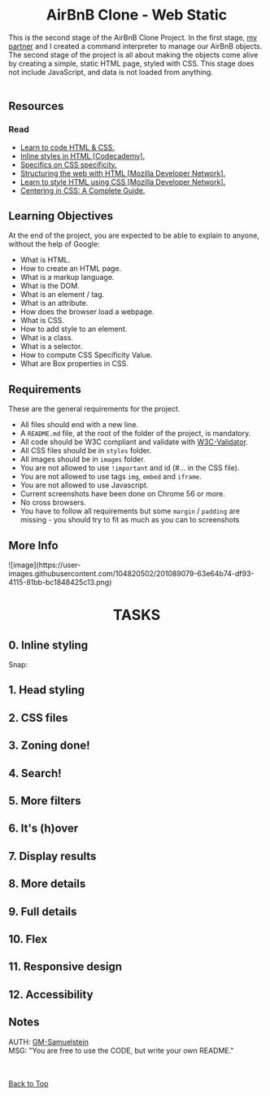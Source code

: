 <h1 align='center' id="top">AirBnB Clone - Web Static</h1>
This is the second stage of the AirBnB Clone Project. In the first stage, <a href="https://github.com/beryl452">my partner</a> and I created a command interpreter to manage our AirBnB objects. The second stage of the project is all about making the objects come alive by creating a simple, static HTML page, styled with CSS. This stage does not include JavaScript, and data is not loaded from anything. 
<br /><br />

<h2>Resources</h2>
  <h3>Read</h3>
    <ul>
      <li><a href="https://learn.shayhowe.com/html-css/">Learn to code HTML & CSS.</a></li>
      <li><a href="https://www.codecademy.com/article/html-inline-styles">Inline styles in HTML [Codecademy].</a></li>
      <li><a href="https://css-tricks.com/specifics-on-css-specificity/">Specifics on CSS specificity.</a></li>
      <li><a href="https://developer.mozilla.org/en-US/docs/Learn/HTML">Structuring the web with HTML [Mozilla Developer Network].</a></li>
      <li><a href="https://developer.mozilla.org/en-US/docs/Learn/CSS">Learn to style HTML using CSS [Mozilla Developer Network].</a></li>
      <li><a href="https://css-tricks.com/centering-css-complete-guide/">Centering in CSS: A Complete Guide.</a></li>
    </ul>

<h2>Learning Objectives</h2>
At the end of the project, you are expected to be able to explain to anyone, without the help of Google:
  <ul>
    <li>What is HTML.</li>
    <li>How to create an HTML page.</li>
    <li>What is a markup language.</li>
    <li>What is the DOM.</li>
    <li>What is an element / tag.</li>
    <li>What is an attribute.</li>
    <li>How does the browser load a webpage.</li>
    <li>What is CSS.</li>
    <li>How to add style to an element.</li>
    <li>What is a class.</li>
    <li>What is a selector.</li>
    <li>How to compute CSS Specificity Value.</li>
    <li>What are Box properties in CSS.</li>
  </ul>

<h2>Requirements</h2>
These are the general requirements for the project.
  <ul>
    <li>All files should end with a new line.</li>
    <li>A <code>README.md</code> file, at the root of the folder of the project, is mandatory.</li>
    <li>All code should be W3C compliant and validate with <a href="https://github.com/holbertonschool/W3C-Validator">W3C-Validator</a>.</li>
    <li>All  CSS files should be in <code>styles</code> folder.</li>
    <li>All images should be in <code>images</code> folder.</li>
    <li>You are not allowed to use <code>!important</code> and id (#... in the CSS file).</li>
    <li>You are not allowed to use tags <code>img</code>, <code>embed</code> and <code>iframe</code>.</li>
    <li>You are not allowed to use Javascript.</li>
    <li>Current screenshots have been done on Chrome 56 or more.</li>
    <li>No cross browsers.</li>
    <li>You have to follow all requirements but some <code>margin</code> / <code>padding</code> are missing - you should try to fit as much as you can to screenshots</li>
  </ul>

<h2>More Info</h2>
![image](https://user-images.githubusercontent.com/104820502/201089079-63e64b74-df93-4115-81bb-bc1848425c13.png)

<h1 align="center">TASKS</h1>
<h2>0. Inline styling</h2>
Snap:
<h2>1. Head styling</h2>
<h2>2. CSS files</h2>
<h2>3. Zoning done!</h2>
<h2>4. Search!</h2>
<h2>5. More filters</h2>
<h2>6. It's (h)over</h2>
<h2>7. Display results</h2>
<h2>8. More details</h2>
<h2>9. Full details</h2>
<h2>10. Flex</h2>
<h2>11. Responsive design</h2>
<h2>12. Accessibility</h2>

<h2>Notes</h2>
AUTH: <a href="https://github.com/GM-Samuelstein">GM-Samuelstein</a> <br>
MSG: "You are free to use the CODE, but write your own README." <br>


<br><br>
<a href="#top">Back to Top</a>

